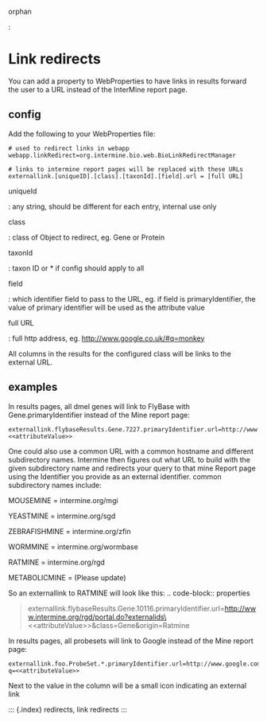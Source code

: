 orphan

:   

Link redirects
==============

You can add a property to WebProperties to have links in results forward
the user to a URL instead of the InterMine report page.

config
------

Add the following to your WebProperties file:

``` {.properties}
# used to redirect links in webapp
webapp.linkRedirect=org.intermine.bio.web.BioLinkRedirectManager

# links to intermine report pages will be replaced with these URLs
externallink.[uniqueID].[class].[taxonId].[field].url = [full URL]
```

uniqueId

:   any string, should be different for each entry, internal use only

class

:   class of Object to redirect, eg. Gene or Protein

taxonId

:   taxon ID or \* if config should apply to all

field

:   which identifier field to pass to the URL, eg. if field is
    primaryIdentifier, the value of primary identifier will be used as
    the attribute value

full URL

:   full http address, eg. <http://www.google.co.uk/#q=monkey>

All columns in the results for the configured class will be links to the
external URL.

examples
--------

In results pages, all dmel genes will link to FlyBase with
Gene.primaryIdentifier instead of the Mine report page:

``` {.properties}
externallink.flybaseResults.Gene.7227.primaryIdentifier.url=http://www.flybase.org/.bin/fbidq.html?<<attributeValue>>
```

One could also use a common URL with a common hostname and different
subdirectory names. Intermine then figures out what URL to build with
the given subdirectory name and redirects your query to that mine Report
page using the Identifier you provide as an external identifier. common
subdirectory names include:

MOUSEMINE = intermine.org/mgi

YEASTMINE = intermine.org/sgd

ZEBRAFISHMINE = intermine.org/zfin

WORMMINE = intermine.org/wormbase

RATMINE = intermine.org/rgd

METABOLICMINE = (Please update)

So an externallink to RATMINE will look like this: .. code-block::
properties

> externallink.flybaseResults.Gene.10116.primaryIdentifier.url=http://www.intermine.org/rgd/portal.do?externalids\<\<attributeValue\>\>&class=Gene&origin=Ratmine

In results pages, all probesets will link to Google instead of the Mine
report page:

``` {.properties}
externallink.foo.ProbeSet.*.primaryIdentifier.url=http://www.google.com?q=<<attributeValue>>
```

Next to the value in the column will be a small icon indicating an
external link

::: {.index}
redirects, link redirects
:::
